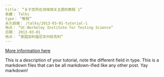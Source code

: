 ```yaml
---
title： “关于您所在领域相关主题的教程 1”
收藏： Talks
type： “教程”
永久链接： /talks/2013-03-01-tutorial-1
地点： “UC-Berkeley Institute for Testing Science”
日期： 2013-03-01
地点： “美国加利福尼亚州伯克利”
---
```


[More information here](http://exampleurl.com)

This is a description of your tutorial, note the different field in type. This is a markdown files that can be all markdown-ified like any other post. Yay markdown!
